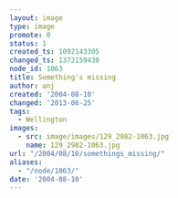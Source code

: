 ```yaml
---
layout: image
type: image
promote: 0
status: 1
created_ts: 1092143305
changed_ts: 1372159430
node_id: 1063
title: Something's missing
author: anj
created: '2004-08-10'
changed: '2013-06-25'
tags:
  - Wellington
images:
  - src: image/images/129_2982-1063.jpg
    name: 129_2982-1063.jpg
url: "/2004/08/10/somethings_missing/"
aliases:
  - "/node/1063/"
date: '2004-08-10'
---
```


